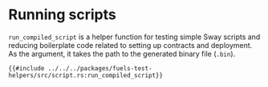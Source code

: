 # Running scripts

`run_compiled_script` is a helper function for testing simple Sway scripts and reducing boilerplate code related to setting up contracts and deployment. As the argument, it takes the path to the generated binary file (`.bin`).

````rust,ignore
{{#include ../../../packages/fuels-test-helpers/src/script.rs:run_compiled_script}}
````
